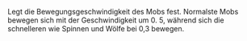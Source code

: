 Legt die Bewegungsgeschwindigkeit des Mobs fest. Normalste Mobs bewegen sich mit der Geschwindigkeit um 0. 5, während sich die schnelleren wie Spinnen und Wölfe bei 0,3 bewegen.